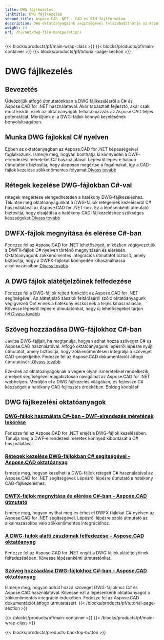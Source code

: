 ```yaml
---
title: DWG fájlkezelés
linktitle: DWG fájlkezelés
second_title: Aspose.CAD .NET - CAD és BIM fájlformátum
description: DWG oktatóanyagaink segítségével felszabadíthatja az Aspose.CAD erejét a .NET-ben. Master C# a hatékony CAD-kezeléshez, a DWF-elrendezési méretek zökkenőmentes kinyeréséhez.
weight: 24
url: /hu/net/dwg-file-manipulation/
---
```


{{< blocks/products/pf/main-wrap-class >}}
{{< blocks/products/pf/main-container >}}
{{< blocks/products/pf/tutorial-page-section >}}

# DWG fájlkezelés


## Bevezetés

Üdvözöljük átfogó útmutatónkban a DWG fájlkezelésről a C# és Aspose.CAD for .NET használatával. Akár tapasztalt fejlesztő, akár csak most kezdő, ezek az oktatóanyagok felhatalmazzák az Aspose.CAD teljes potenciálját. Merüljünk el a DWG-fájlok könnyű kezelésének bonyolultságában.

## Munka DWG fájlokkal C# nyelven
 Ebben az oktatóanyagban az Aspose.CAD for .NET képességeivel foglalkozunk. Ismerje meg, hogyan bonthatja ki könnyedén a DWF-elrendezési méreteket C# használatával. Lépésről lépésre haladó útmutatónk biztosítja, hogy alaposan megértse a fogalmakat, így a CAD-fájlok kezelése zökkenőmentes folyamat.[Olvass tovább](./get-size-of-dwf-layout/)

## Rétegek kezelése DWG-fájlokban C#-val
 rétegek megértése elengedhetetlen a hatékony DWG-fájlkezeléshez. Tekintse meg oktatóanyagunkat a DWG-fájlok rétegeinek kezeléséről C# használatával az Aspose.CAD for .NET-hez. Ez a lépésenkénti útmutató biztosítja, hogy elsajátítsa a hatékony CAD-fájlkezeléshez szükséges készségeket.[Olvass tovább](./support-of-layers/)

## DWFX-fájlok megnyitása és elérése C#-ban
 Fedezze fel az Aspose.CAD for .NET lehetőségeit, miközben végigvezetjük a DWFX-fájlok C# nyelven történő megnyitásán és elérésén. Oktatóanyagunk zökkenőmentes integrációs útmutatót biztosít, amely biztosítja, hogy a DWFX-fájlokat könnyedén kihasználhassa alkalmazásaiban.[Olvass tovább](./opening-and-accessing-dwfx-files/)

## A DWG fájlok alátétjelzőinek felfedezése
 Fedezze fel a DWG-fájlok rejtett funkcióit az Aspose.CAD for .NET segítségével. Az alátétjelző zászlók feltárásáról szóló oktatóanyagunk végigvezeti Önt ennek a hatékony eszköznek a teljes kihasználásán. Kövesse lépésről lépésre útmutatónkat, hogy új lehetőségeket tárjon fel.[Olvass tovább](./exploring-underlay-flags-of-dwg/)

## Szöveg hozzáadása DWG-fájlokhoz C#-ban 
Javítsa DWG-fájljait, ha megtanulja, hogyan adhat hozzá szöveget C# és Aspose.CAD használatával. Átfogó oktatóanyagunk lépésről lépésre nyújt útmutatót, amely biztosítja, hogy zökkenőmentesen integrálja a szöveget CAD-projektjeibe. Fedezze fel az Aspose.CAD dokumentációt átfogó útmutatásért.[Olvass tovább](./adding-text-to-dwg/)

Ezeknek az oktatóanyagoknak a végére olyan ismeretekkel rendelkezik, amelyek segítségével magabiztosan navigálhat az Aspose.CAD for .NET webhelyen. Merüljön el a DWG fájlkezelés világában, és fejlessze C# készségeit a hatékony CAD fejlesztés érdekében. Boldog kódolást!
## DWG fájlkezelési oktatóanyagok
### [DWG-fájlok használata C#-ban – DWF-elrendezés méretének lekérése](./get-size-of-dwf-layout/)
Fedezze fel az Aspose.CAD for .NET erejét a DWG-fájlok kezelésében. Tanulja meg a DWF-elrendezési méretek könnyed kibontását a C# használatával.
### [Rétegek kezelése DWG-fájlokban C# segítségével - Aspose.CAD oktatóanyag](./support-of-layers/)
Ismerje meg, hogyan kezelheti a DWG-fájlok rétegeit C# használatával az Aspose.CAD for .NET segítségével. Lépésről lépésre útmutató a hatékony CAD-fájlkezeléshez.
### [DWFX-fájlok megnyitása és elérése C#-ban - Aspose.CAD útmutató](./opening-and-accessing-dwfx-files/)
Ismerje meg, hogyan nyithat meg és érhet el DWFX fájlokat C# nyelven az Aspose.CAD for .NET segítségével. Lépésről lépésre szóló útmutató az alkalmazásokba való zökkenőmentes integrációhoz.
### [A DWG-fájlok alatti zászlóinak felfedezése – Aspose.CAD oktatóanyag](./exploring-underlay-flags-of-dwg/)
Fedezze fel az Aspose.CAD for .NET erejét a DWG fájlok alátétjelzőinek felfedezésében. Kövesse lépésenkénti útmutatónkat.
### [Szöveg hozzáadása DWG-fájlokhoz C#-ban - Aspose.CAD oktatóanyag](./adding-text-to-dwg/)
Ismerje meg, hogyan adhat hozzá szöveget DWG-fájlokhoz C# és Aspose.CAD használatával. Kövesse ezt a lépésenkénti oktatóanyagot a zökkenőmentes integráció érdekében. Fedezze fel az Aspose.CAD dokumentációt átfogó útmutatásért.
{{< /blocks/products/pf/tutorial-page-section >}}

{{< /blocks/products/pf/main-container >}}
{{< /blocks/products/pf/main-wrap-class >}}

{{< blocks/products/products-backtop-button >}}
